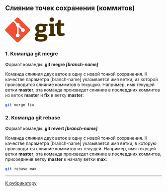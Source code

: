 ## Слияние точек сохранения (коммитов)

[![К рубрикатору](./192px-Git-logo.svg.png)](../readme.md)

### 1. Команда **git megre**

Формат команды: **git megre *[branch-name]***

Команда слияния двух веток в одну с новой точкой сохранения. К качестве параметра [branch-name] указывается имя ветки, из которой производится слияние коммитов в текущую. 
Например, имя текущей ветки **master**, эта команда произведет слияние в последдних коммитов из веток **master** и **fix** в ветку **master**:

```bash
git merge fix
```

### 2. Команда **git rebase**

Формат команды: **git revert *[branch-name]***

Команда слияния двух веток в одну с новой точкой сохранения. К качестве параметра [branch-name] указывается имя ветки, в которую производится слияние коммитов из текущей. 
Например, имя текущей ветки **master**, эта команда произведет слияние в последдних коммитов, присоединив ветку **master** к началу ветки **max**:

```bash
git rebase max
```
---

[К рубрикатору](../readme.md)






